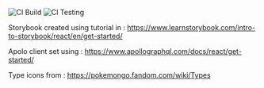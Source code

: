 ![CI Build](https://github.com/NunoMore/Pokemon-App/workflows/CI%20Build/badge.svg) ![CI Testing](https://github.com/NunoMore/Pokemon-App/workflows/CI%20Testing/badge.svg)

Storybook created using tutorial in : https://www.learnstorybook.com/intro-to-storybook/react/en/get-started/

Apolo client set using : https://www.apollographql.com/docs/react/get-started/

Type icons from : https://pokemongo.fandom.com/wiki/Types
